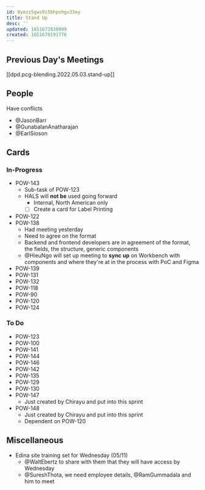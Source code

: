 ```yaml
---
id: 0ymzz5gws9i5bhpshgu33ey
title: Stand Up
desc: ''
updated: 1651672838909
created: 1651670191776
---
```


## Previous Day's Meetings
[[dpd.pcg-blending.2022.05.03.stand-up]]

## People
Have conflicts
- @JasonBarr
- @GunabalanAnatharajan
- @EarlSioson

## Cards
### In-Progress
- POW-143
  - Sub-task of POW-123
  - HALS will **not be** used going forward
    - Internal, North American only
    - [ ] Create a card for Label Printing
- POW-122
- POW-138
  - Had meeting yesterday
  - Need to agree on the format
  - Backend and frontend developers are in agreement of the format, the fields, the structure, generic components
  - @HieuNgo will set up meeting to **sync up** on Workbench with components and where they're at in the process with PoC and Figma
- POW-139
- POW-131
- POW-132
- POW-118
- POW-90
- POW-120
- POW-124
### To Do
- POW-123
- POW-100
- POW-141
- POW-144
- POW-146
- POW-142
- POW-135
- POW-129
- POW-130
- POW-147
  - Just created by Chirayu and put into this sprint
- POW-148
  - Just created by Chirayu and put into this sprint
  - Dependent on POW-120

## Miscellaneous
- Edina site training set for Wednesday (05/11)
  - @WaltEbertz to share with them that they will have access by Wednesday
  - @SureshThota, we need employee details, @RamGummadala and him to meet